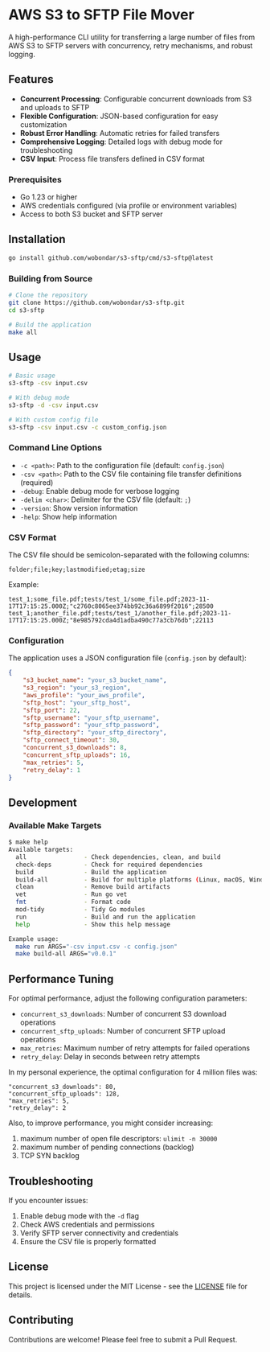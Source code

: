 # AWS S3 to SFTP File Mover

A high-performance CLI utility for transferring a large number of files from AWS S3 to SFTP servers with concurrency, retry mechanisms, and robust logging.

## Features

- **Concurrent Processing**: Configurable concurrent downloads from S3 and uploads to SFTP
- **Flexible Configuration**: JSON-based configuration for easy customization
- **Robust Error Handling**: Automatic retries for failed transfers
- **Comprehensive Logging**: Detailed logs with debug mode for troubleshooting
- **CSV Input**: Process file transfers defined in CSV format

### Prerequisites

- Go 1.23 or higher
- AWS credentials configured (via profile or environment variables)
- Access to both S3 bucket and SFTP server

## Installation

```bash
go install github.com/wobondar/s3-sftp/cmd/s3-sftp@latest
```

### Building from Source

```bash
# Clone the repository
git clone https://github.com/wobondar/s3-sftp.git
cd s3-sftp

# Build the application
make all
```

## Usage

```bash
# Basic usage
s3-sftp -csv input.csv

# With debug mode
s3-sftp -d -csv input.csv

# With custom config file
s3-sftp -csv input.csv -c custom_config.json
```

### Command Line Options

- `-c <path>`: Path to the configuration file (default: `config.json`)
- `-csv <path>`: Path to the CSV file containing file transfer definitions (required)
- `-debug`: Enable debug mode for verbose logging
- `-delim <char>`: Delimiter for the CSV file (default: `;`)
- `-version`: Show version information
- `-help`: Show help information


### CSV Format

The CSV file should be semicolon-separated with the following columns:

```csv
folder;file;key;lastmodified;etag;size
```

Example:
```csv
test_1;some_file.pdf;tests/test_1/some_file.pdf;2023-11-17T17:15:25.000Z;"c2760c8065ee374bb92c36a6899f2016";28500
test_1;another_file.pdf;tests/test_1/another_file.pdf;2023-11-17T17:15:25.000Z;"8e985792cda4d1adba490c77a3cb76db";22113
```

### Configuration

The application uses a JSON configuration file (`config.json` by default):

```json
{
    "s3_bucket_name": "your_s3_bucket_name",
    "s3_region": "your_s3_region",
    "aws_profile": "your_aws_profile",
    "sftp_host": "your_sftp_host",
    "sftp_port": 22,
    "sftp_username": "your_sftp_username",
    "sftp_password": "your_sftp_password",
    "sftp_directory": "your_sftp_directory",
    "sftp_connect_timeout": 30,
    "concurrent_s3_downloads": 8,
    "concurrent_sftp_uploads": 16,
    "max_retries": 5,
    "retry_delay": 1
}
```

## Development

### Available Make Targets

```bash
$ make help
Available targets:
  all                - Check dependencies, clean, and build
  check-deps         - Check for required dependencies
  build              - Build the application
  build-all          - Build for multiple platforms (Linux, macOS, Windows)
  clean              - Remove build artifacts
  vet                - Run go vet
  fmt                - Format code
  mod-tidy           - Tidy Go modules
  run                - Build and run the application
  help               - Show this help message

Example usage:
  make run ARGS="-csv input.csv -c config.json"
  make build-all ARGS="v0.0.1"
```

## Performance Tuning

For optimal performance, adjust the following configuration parameters:

- `concurrent_s3_downloads`: Number of concurrent S3 download operations
- `concurrent_sftp_uploads`: Number of concurrent SFTP upload operations
- `max_retries`: Maximum number of retry attempts for failed operations
- `retry_delay`: Delay in seconds between retry attempts

In my personal experience, the optimal configuration for 4 million files was:

```text
"concurrent_s3_downloads": 80,
"concurrent_sftp_uploads": 128,
"max_retries": 5,
"retry_delay": 2
```

Also, to improve performance, you might consider increasing:
1. maximum number of open file descriptors: `ulimit -n 30000`
2. maximum number of pending connections (backlog)
3. TCP SYN backlog

## Troubleshooting

If you encounter issues:

1. Enable debug mode with the `-d` flag
2. Check AWS credentials and permissions
3. Verify SFTP server connectivity and credentials
4. Ensure the CSV file is properly formatted

## License

This project is licensed under the MIT License - see the [LICENSE](LICENSE) file for details.

## Contributing

Contributions are welcome! Please feel free to submit a Pull Request.
